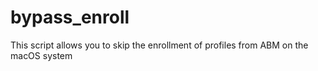 # bypass_enroll
This script allows you to skip the enrollment of profiles from ABM on the macOS system
